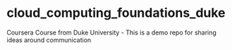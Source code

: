 # cloud_computing_foundations_duke
Coursera Course from Duke University - This is a demo repo for sharing ideas around communication
